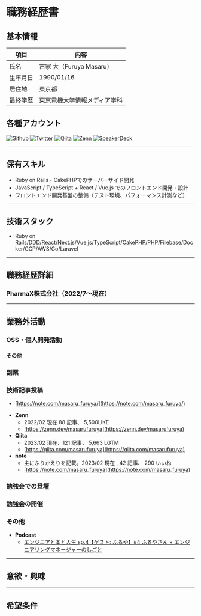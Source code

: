 # 職務経歴書

## 基本情報

|項目|内容|
|---|---|
|氏名|古家 大（Furuya Masaru）|
|生年月日|1990/01/16|
|居住地|東京都|
|最終学歴|東京電機大学情報メディア学科|

## 各種アカウント
<p>
  <a href="https://github.com/masarufuruya" target="_blank"><img alt="Github" src="https://img.shields.io/badge/masarufuruya-%2312100E.svg?&style=flat&logo=Github&logoColor=white" /></a>
  <a href="https://twitter.com/enzerubank" target="_blank"><img alt="Twitter" src="https://img.shields.io/badge/@enzerubank-%231DA1F2.svg?&style=flat&logo=twitter&logoColor=white" /></a>
  <a href="https://qiita.com/masarufuruya" target="_blank"><img alt="Qiita" src="https://img.shields.io/badge/masarufuruya-55C500.svg?&style=flat&logo=qiita&logoColor=white" /></a>
  <a href="https://zenn.dev/masarufuruya" target="_blank"><img alt="Zenn" src="https://img.shields.io/badge/masarufuruya-3EA8FF.svg?&style=flat&logo=Zenn&logoColor=white" /></a>
  <a href="https://speakerdeck.com/masarufuruya" target="_blank"><img alt="SpeakerDeck" src="https://img.shields.io/badge/masarufuruya-009287.svg?&style=flat&logo=SpeakerDeck&logoColor=white" /></a>
</p>

---

## 保有スキル
* Ruby on Rails・CakePHPでのサーバーサイド開発
* JavaScript / TypeScript + React / Vue.js でのフロントエンド開発・設計
* フロントエンド開発基盤の整備（テスト環境、パフォーマンス計測など）

---

## 技術スタック
* Ruby on Rails/DDD/React/Next.js/Vue.js/TypeScript/CakePHP/PHP/Firebase/Docker/GCP/AWS/Go/Laravel

---

## 職務経歴詳細
### PharmaX株式会社（2022/7〜現在）

---

## 業務外活動

### OSS・個人開発活動

#### その他

### 副業

### 技術記事投稿
  * [https://note.com/masaru_furuya/](https://note.com/masaru_furuya/)

- **Zenn**
    - 2022/02 現在 88 記事、 5,500LIKE
    - [https://zenn.dev/masarufuruya](https://zenn.dev/masarufuruya)
- **Qiita**
    - 2023/02 現在、121 記事、 5,663 LGTM
    - [https://qiita.com/masarufuruya](https://qiita.com/masarufuruya)
- **note**
    - 主にふりかえりを記載。2023/02 現在 , 42 記事、 290 いいね
    - [https://note.com/masaru_furuya](https://note.com/masaru_furuya)

### 勉強会での登壇

### 勉強会の開催

### その他
- **Podcast**
  - [エンジニアと本と人生 sp.4【ゲスト: ふるや】#4 ふるやさん × エンジニアリングマネージャーのしごと](https://anchor.fm/lbkkot01pi8/episodes/4-e1ueene)

---

## 意欲・興味
---

## 希望条件
